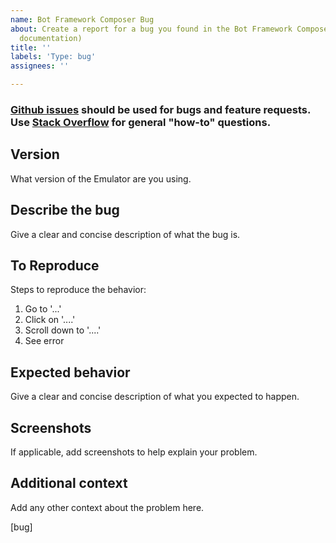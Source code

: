 ```yaml
---
name: Bot Framework Composer Bug
about: Create a report for a bug you found in the Bot Framework Composer (including
  documentation)
title: ''
labels: 'Type: bug'
assignees: ''

---
```


### [Github issues](https://github.com/Microsoft/botframework-emulator/issues) should be used for bugs and feature requests. Use [Stack Overflow](https://stackoverflow.com/questions/tagged/botframework) for general "how-to" questions. 

## Version
What version of the Emulator are you using.

## Describe the bug
Give a clear and concise description of what the bug is.

## To Reproduce
Steps to reproduce the behavior:
1. Go to '...'
2. Click on '....'
3. Scroll down to '....'
4. See error

## Expected behavior
Give a clear and concise description of what you expected to happen.

## Screenshots
If applicable, add screenshots to help explain your problem.

## Additional context
Add any other context about the problem here.

[bug]
